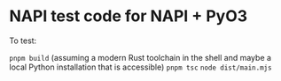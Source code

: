# NAPI test code for NAPI + PyO3

To test:

`pnpm build` (assuming a modern Rust toolchain in the shell and maybe a local Python installation that is accessible)
`pnpm tsc`
`node dist/main.mjs`
